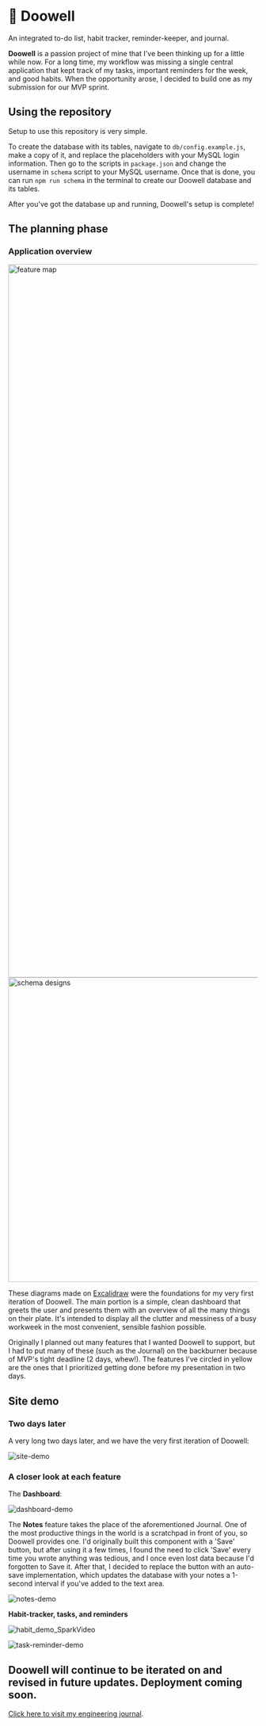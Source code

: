 # 🐙 Doowell
An integrated to-do list, habit tracker, reminder-keeper, and journal.

__Doowell__ is a passion project of mine that I've been thinking up for a little while now. For a long time, my workflow was missing a single central application that kept track of my tasks, important reminders for the week, and good habits. When the opportunity arose, I decided to build one as my submission for our MVP sprint.

## Using the repository
Setup to use this repository is very simple.

To create the database with its tables, navigate to `db/config.example.js`, make a copy of it, and replace the placeholders with your MySQL login information.
Then go to the scripts in `package.json` and change the username in `schema` script to your MySQL username. Once that is done, you can run `npm run schema` in the terminal to create our Doowell database and its tables.

After you've got the database up and running, Doowell's setup is complete!

## The planning phase
### Application overview

<img width="1440" alt="feature map" src="https://user-images.githubusercontent.com/47910950/144663955-1443b759-4ebc-4ec9-bd7e-c3328ebb34f4.png">

<img width="615" alt="schema designs" src="https://user-images.githubusercontent.com/47910950/144663094-def2a1c9-e3fa-43cb-9001-f35aa3ed1dba.png">


These diagrams made on [Excalidraw](https://excalidraw.com/) were the foundations for my very first iteration of Doowell. The main portion is a simple, clean dashboard that greets the user and presents them with an overview of all the many things on their plate.
It's intended to display all the clutter and messiness of a busy workweek in the most convenient, sensible fashion possible.

Originally I planned out many features that I wanted Doowell to support, but I had to put many of these (such as the Journal) on the backburner because of MVP's tight deadline (2 days, whew!). The features I've circled in yellow are the ones that I prioritized getting done before my presentation in two days.

## Site demo
### Two days later
A very long two days later, and we have the very first iteration of Doowell:

![site-demo](https://user-images.githubusercontent.com/47910950/144932112-ecb03676-354b-4491-84fe-f46e392bc0b1.gif)

### A closer look at each feature

The **Dashboard**:

![dashboard-demo](https://user-images.githubusercontent.com/47910950/144933325-8fec7baa-9bab-4e0e-997e-a70c03df4b94.gif)


The **Notes** feature takes the place of the aforementioned Journal. One of the most productive things in the world is a scratchpad in front of you, so Doowell provides one. 
I'd originally built this component with a 'Save' button, but after using it a few times, I found the need to click 'Save' every time you wrote anything was tedious, and I once even lost data because I'd forgotten to Save it. After that, I decided to replace the button with an auto-save implementation, which updates the database with your notes a 1-second interval if you've added to the text area.

![notes-demo](https://user-images.githubusercontent.com/47910950/144935626-096a34c3-72ce-4221-a648-dec1d1167ae8.gif)


**Habit-tracker, tasks, and reminders**

![habit_demo_SparkVideo](https://user-images.githubusercontent.com/47910950/144934506-50bb19e4-aeef-4050-be53-bff82c5d2ea5.gif)

![task-reminder-demo](https://user-images.githubusercontent.com/47910950/144934556-20c59ddf-6e7c-4cd4-9517-a6e520d1af40.gif)


## Doowell will continue to be iterated on and revised in future updates. Deployment coming soon.

[Click here to visit my engineering journal](https://cute-yak-17c.notion.site/Doowell-Engineering-journal-03faba2afd5c4c7abb2277fadfeaf76a).
